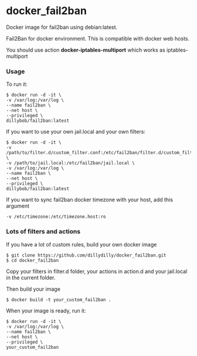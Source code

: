 # docker_fail2ban
Docker image for fail2ban using debian:latest.


Fail2Ban for docker environment. This is compatible with docker web hosts.

You should use action **docker-iptables-multiport** which works as iptables-multiport

### Usage
To run it:
```
$ docker run -d -it \
-v /var/log:/var/log \
--name fail2ban \
--net host \
--privileged \
dillybob/fail2ban:latest
```
    
If you want to use your own jail.local and your own filters:
```
$ docker run -d -it \
-v /path/to/filter.d/custom_filter.conf:/etc/fail2ban/filter.d/custom_filter.conf \
-v /path/to/jail.local:/etc/fail2ban/jail.local \
-v /var/log:/var/log \
--name fail2ban \
--net host \
--privileged \
dillybob/fail2ban:latest
```

If you want to sync fail2ban docker timezone with your host, add this argument
```
-v /etc/timezone:/etc/timezone.host:ro
```

### Lots of filters and actions

If you have a lot of custom rules, build your own docker image
```
$ git clone https://github.com/dillydilly/docker_fail2ban.git
$ cd docker_fail2ban
```
Copy your filters in filter.d folder, your actions in action.d and your jail.local in the current folder.

Then build your image
```
$ docker build -t your_custom_fail2ban .
```

When your image is ready, run it:
```
$ docker run -d -it \
-v /var/log:/var/log \
--name fail2ban \
--net host \
--privileged \
your_custom_fail2ban
```
